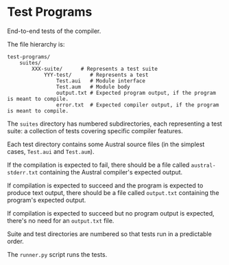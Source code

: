 # Test Programs

End-to-end tests of the compiler.

The file hierarchy is:

```
test-programs/
    suites/
        XXX-suite/      # Represents a test suite
            YYY-test/      # Represents a test
                Test.aui   # Module interface
                Test.aum   # Module body
                output.txt # Expected program output, if the program is meant to compile.
                error.txt  # Expected compiler output, if the program is meant to compile.
```

The `suites` directory has numbered subdirectories, each representing a test suite: a collection of tests covering specific compiler features.

Each test directory contains some Austral source files (in the simplest cases, `Test.aui` and `Test.aum`).

If the compilation is expected to fail, there should be a file called `austral-stderr.txt` containing the Austral compiler's expected output.

If compilation is expected to succeed and the program is expected to produce text output, there should be a file called `output.txt` containing the program's expected output.

If compilation is expected to succeed but no program output is expected, there's no need for an `output.txt` file.

Suite and test directories are numbered so that tests run in a predictable order.

The `runner.py` script runs the tests.
